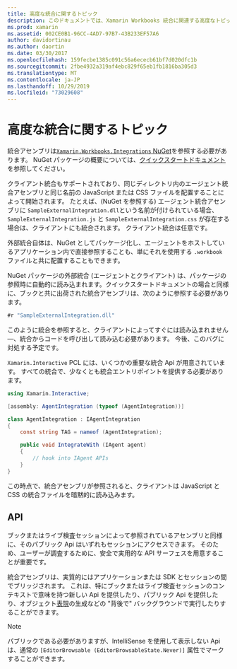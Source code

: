 ```yaml
---
title: 高度な統合に関するトピック
description: このドキュメントでは、Xamarin Workbooks 統合に関連する高度なトピックについて説明します。 このトピックでは、xamarin ブック内での Xamarin. Workbook と API の公開について説明します。
ms.prod: xamarin
ms.assetid: 002CE0B1-96CC-4AD7-97B7-43B233EF57A6
author: davidortinau
ms.author: daortin
ms.date: 03/30/2017
ms.openlocfilehash: 159fecbe1385c091c56a6ececb61bf7d020dfc1b
ms.sourcegitcommit: 2fbe4932a319af4ebc829f65eb1fb1816ba305d3
ms.translationtype: MT
ms.contentlocale: ja-JP
ms.lasthandoff: 10/29/2019
ms.locfileid: "73029608"
---
```

# <a name="advanced-integration-topics"></a>高度な統合に関するトピック

統合アセンブリは[`Xamarin.Workbooks.Integrations` NuGet][nuget]を参照する必要があります。 NuGet パッケージの概要については、[クイックスタートドキュメント](~/tools/workbooks/sdk/index.md)を参照してください。

クライアント統合もサポートされており、同じディレクトリ内のエージェント統合アセンブリと同じ名前の JavaScript または CSS ファイルを配置することによって開始されます。 たとえば、(NuGet を参照する) エージェント統合アセンブリに `SampleExternalIntegration.dll`という名前が付けられている場合、`SampleExternalIntegration.js` と `SampleExternalIntegration.css` が存在する場合は、クライアントにも統合されます。 クライアント統合は任意です。

外部統合自体は、NuGet としてパッケージ化し、エージェントをホストしているアプリケーション内で直接参照することも、単にそれを使用する `.workbook` ファイルと共に配置することもできます。

NuGet パッケージの外部統合 (エージェントとクライアント) は、パッケージの参照時に自動的に読み込まれます。クイックスタートドキュメントの場合と同様に、ブックと共に出荷された統合アセンブリは、次のように参照する必要があります。

```csharp
#r "SampleExternalIntegration.dll"
```

このように統合を参照すると、クライアントによってすぐには読み込まれません&mdash;、統合からコードを呼び出して読み込む必要があります。 今後、このバグに対処する予定です。

`Xamarin.Interactive` PCL には、いくつかの重要な統合 Api が用意されています。 すべての統合で、少なくとも統合エントリポイントを提供する必要があります。

```csharp
using Xamarin.Interactive;

[assembly: AgentIntegration (typeof (AgentIntegration))]

class AgentIntegration : IAgentIntegration
{
    const string TAG = nameof (AgentIntegration);

    public void IntegrateWith (IAgent agent)
    {
        // hook into IAgent APIs
    }
}
```

この時点で、統合アセンブリが参照されると、クライアントは JavaScript と CSS の統合ファイルを暗黙的に読み込みます。

## <a name="apis"></a>API

ブックまたはライブ検査セッションによって参照されているアセンブリと同様に、そのパブリック Api はいずれもセッションにアクセスできます。 そのため、ユーザーが調査するために、安全で実用的な API サーフェスを用意することが重要です。

統合アセンブリは、実質的にはアプリケーションまたは SDK とセッションの間でブリッジされます。 これは、特にブックまたはライブ検査セッションのコンテキストで意味を持つ新しい Api を提供したり、パブリック Api を提供したり、オブジェクト[表現](~/tools/workbooks/sdk/representations.md)の生成などの "背後で" バックグラウンドで実行したりすることができます。

> [!NOTE]
> パブリックである必要がありますが、IntelliSense を使用して表示しない Api は、通常の `[EditorBrowsable (EditorBrowsableState.Never)]` 属性でマークすることができます。

[nuget]: https://nuget.org/packages/Xamarin.Workbooks.Integration
